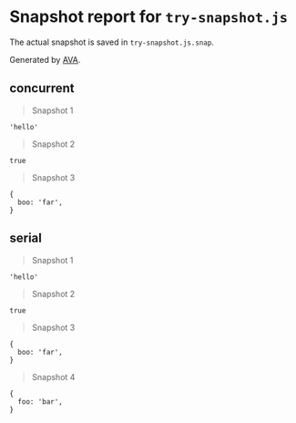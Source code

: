 # Snapshot report for `try-snapshot.js`

The actual snapshot is saved in `try-snapshot.js.snap`.

Generated by [AVA](https://avajs.dev).

## concurrent

> Snapshot 1

    'hello'

> Snapshot 2

    true

> Snapshot 3

    {
      boo: 'far',
    }

## serial

> Snapshot 1

    'hello'

> Snapshot 2

    true

> Snapshot 3

    {
      boo: 'far',
    }

> Snapshot 4

    {
      foo: 'bar',
    }

